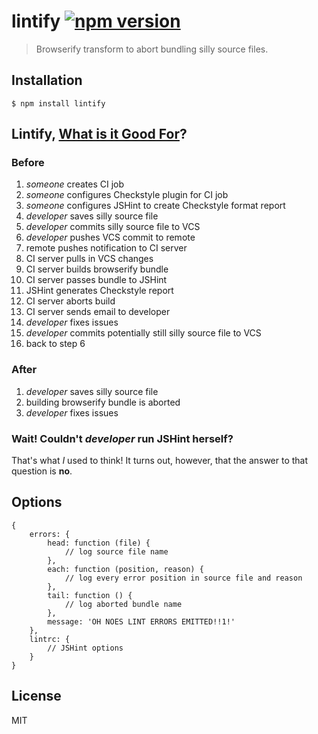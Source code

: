 # lintify [![npm version][npm-image]][npm-url]

> Browserify transform to abort bundling silly source files.

## Installation

    $ npm install lintify
    
## Lintify, [What is it Good For](http://en.wikipedia.org/wiki/The_Marine_Biologist#Plot)?

### Before

1. *someone* creates CI job
2. *someone* configures Checkstyle plugin for CI job
3. *someone* configures JSHint to create Checkstyle format report
4. *developer* saves silly source file
5. *developer* commits silly source file to VCS
6. *developer* pushes VCS commit to remote
7. remote pushes notification to CI server
8. CI server pulls in VCS changes
9. CI server builds browserify bundle
10. CI server passes bundle to JSHint
11. JSHint generates Checkstyle report
12. CI server aborts build
13. CI server sends email to developer
14. *developer* fixes issues
15. *developer* commits potentially still silly source file to VCS
16. back to step 6

### After

1. *developer* saves silly source file
2. building browserify bundle is aborted
3. *developer* fixes issues

### Wait! Couldn't *developer* run JSHint herself?

That's what *I* used to think! 
It turns out, however, that the answer to that question is **no**.

## Options

    {
        errors: {
            head: function (file) {
                // log source file name
            },
            each: function (position, reason) {
                // log every error position in source file and reason
            },
            tail: function () {
                // log aborted bundle name
            },
            message: 'OH NOES LINT ERRORS EMITTED!!1!'
        },
        lintrc: {
            // JSHint options
        }
    }

## License

MIT

[npm-image]: https://img.shields.io/npm/v/lintify.svg?style=flat-square
[npm-url]: https://www.npmjs.com/package/lintify
